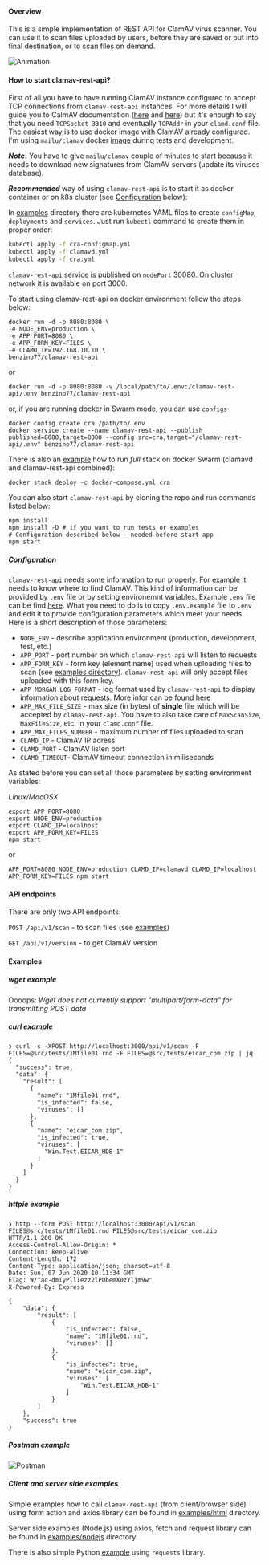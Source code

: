 #### Overview

This is a simple implementation of REST API for ClamAV virus scanner. You can use it to scan files uploaded by users, before they are saved or put into final destination, or to scan files on demand.

![Animation](./docs/images/animation.gif)

#### How to start clamav-rest-api?

First of all you have to have running ClamAV instance configured to accept TCP connections from `clamav-rest-api` instances. For more details I will guide you to CalmAV documentation ([here](https://blog.clamav.net/2016/06/regarding-use-of-clamav-daemons-tcp.html) and [here](https://www.clamav.net/documents/configuration#clamdconf)) but it's enough to say that you need `TCPSocket 3310` and eventually `TCPAddr` in your `clamd.conf` file. The easiest way is to use docker image with ClamAV already configured. I'm using `mailu/clamav` docker [image](https://hub.docker.com/r/mailu/clamav) during tests and development.

**_Note_:**
You have to give `mailu/clamav` couple of minutes to start because it needs to download new signatures from ClamAV servers (update its viruses database).

**_Recommended_** way of using `clamav-rest-api` is to start it as docker container or on k8s cluster (see [Configuration](#Configuration) below):

In [examples](./examples/k8s) directory there are kubernetes YAML files to create `configMap`, `deployments` and `services`. Just run `kubectl` command to create them in proper order:

```bash
kubectl apply -f cra-configmap.yml
kubectl apply -f clamavd.yml
kubectl apply -f cra.yml
```

`clamav-rest-api` service is published on `nodePort` 30080. On cluster network it is available on port 3000.

To start using clamav-rest-api on docker environment follow the steps below:

```
docker run -d -p 8080:8080 \
-e NODE_ENV=production \
-e APP_PORT=8080 \
-e APP_FORM_KEY=FILES \
-e CLAMD_IP=192.168.10.10 \
benzino77/clamav-rest-api
```

or

```
docker run -d -p 8080:8080 -v /local/path/to/.env:/clamav-rest-api/.env benzino77/clamav-rest-api
```

or, if you are running docker in Swarm mode, you can use `configs`

```
docker config create cra /path/to/.env
docker service create --name clamav-rest-api --publish published=8080,target=8080 --config src=cra,target="/clamav-rest-api/.env" benzino77/clamav-rest-api
```

There is also an [example](./examples/docker-compose.yml) how to run _full_ stack on docker Swarm (clamavd and clamav-rest-api combined):

```
docker stack deploy -c docker-compose.yml cra
```

You can also start `clamav-rest-api` by cloning the repo and run commands listed below:

```
npm install
npm install -D # if you want to run tests or examples
# Configuration described below - needed before start app
npm start
```

##### Configuration

`clamav-rest-api` needs some information to run properly. For example it needs to know where to find ClamAV. This kind of information can be provided by `.env` file or by setting environemnt variables. Example `.env` file can be find [here](./.env.example). What you need to do is to copy `.env.example` file to `.env` and edit it to provide configuration parameters which meet your needs.
Here is a short description of those parameters:

- `NODE_ENV` - describe application environment (production, development, test, etc.)
- `APP_PORT` - port number on which `clamav-rest-api` will listen to requests
- `APP_FORM_KEY` - form key (element name) used when uploading files to scan (see [examples directory](examples/)). `clamav-rest-api` will only accept files uploaded with this form key.
- `APP_MORGAN_LOG_FORMAT` - log format used by `clamav-rest-api` to display information about requests. More infor can be found [here](https://github.com/expressjs/morgan#predefined-formats)
- `APP_MAX_FILE_SIZE` - max size (in bytes) of **single** file which will be accepted by `clamav-rest-api`. You have to also take care of `MaxScanSize`, `MaxFileSize`, etc. in your `clamd.conf` file.
- `APP_MAX_FILES_NUMBER` - maximum number of files uploaded to scan
- `CLAMD_IP` - ClamAV IP adress
- `CLAMD_PORT` - ClamAV listen port
- `CLAMD_TIMEOUT`- ClamAV timeout connection in miliseconds

As stated before you can set all those parameters by setting environment variables:

_Linux/MacOSX_

```
export APP_PORT=8080
export NODE_ENV=production
export CLAMD_IP=localhost
export APP_FORM_KEY=FILES
npm start
```

or

```
APP_PORT=8080 NODE_ENV=production CLAMD_IP=clamavd CLAMD_IP=localhost APP_FORM_KEY=FILES npm start
```

#### API endpoints

There are only two API endpoints:

`POST /api/v1/scan` - to scan files (see [examples](#Examples))

`GET /api/v1/version` - to get ClamAV version

#### Examples

##### wget example

Oooops: _Wget does not currently support "multipart/form-data" for transmitting POST data_

##### curl example

```
❯ curl -s -XPOST http://localhost:3000/api/v1/scan -F FILES=@src/tests/1Mfile01.rnd -F FILES=@src/tests/eicar_com.zip | jq
{
  "success": true,
  "data": {
    "result": [
      {
        "name": "1Mfile01.rnd",
        "is_infected": false,
        "viruses": []
      },
      {
        "name": "eicar_com.zip",
        "is_infected": true,
        "viruses": [
          "Win.Test.EICAR_HDB-1"
        ]
      }
    ]
  }
}
```

##### httpie example

```
❯ http --form POST http://localhost:3000/api/v1/scan FILES@src/tests/1Mfile01.rnd FILES@src/tests/eicar_com.zip
HTTP/1.1 200 OK
Access-Control-Allow-Origin: *
Connection: keep-alive
Content-Length: 172
Content-Type: application/json; charset=utf-8
Date: Sun, 07 Jun 2020 10:11:34 GMT
ETag: W/"ac-dmIyPllIezz2lPUbemX0zYljm9w"
X-Powered-By: Express

{
    "data": {
        "result": [
            {
                "is_infected": false,
                "name": "1Mfile01.rnd",
                "viruses": []
            },
            {
                "is_infected": true,
                "name": "eicar_com.zip",
                "viruses": [
                    "Win.Test.EICAR_HDB-1"
                ]
            }
        ]
    },
    "success": true
}
```

##### Postman example

![Postman](./docs/images/Postman.png)

##### Client and server side examples

Simple examples how to call `clamav-rest-api` (from client/browser side) using form action and axios library can be found in [examples/html](./examples/html) directory.

Server side examples (Node.js) using axios, fetch and request library can be found in [examples/nodejs](./examples/nodejs) directory.

There is also simple Python [example](./examples/python) using `requests` library.
